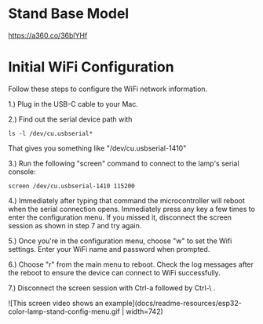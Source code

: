 
# Stand Base Model

https://a360.co/36blYHf

# Initial WiFi Configuration

Follow these steps to configure the WiFi network information.

1.) Plug in the USB-C cable to your Mac.

2.) Find out the serial device path with

    ls -l /dev/cu.usbserial*
    
That gives you something like "/dev/cu.usbserial-1410"

3.) Run the following "screen" command to connect to the lamp's serial console:

    screen /dev/cu.usbserial-1410 115200

4.) Immediately after typing that command the microcontroller will reboot when the
serial connection opens. Immediately press any key a few times to enter the
configuration menu. If you missed it, disconnect the screen session as shown in
step 7 and try again.

5.) Once you're in the configuration menu, choose "w" to set the Wifi settings.
Enter your WiFi name and password when prompted.

6.) Choose "r" from the main menu to reboot. Check the log messages after the
reboot to ensure the device can connect to WiFi successfully.

7.) Disconnect the screen session with Ctrl-a followed by Ctrl-\ .

![This screen video shows an example](docs/readme-resources/esp32-color-lamp-stand-config-menu.gif | width=742)